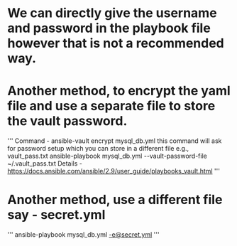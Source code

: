 # We can directly give the username and password in the playbook file however that is not a recommended way.
# Another method, to encrypt the yaml file and use a separate file to store the vault password.
'''
Command - ansible-vault encrypt mysql_db.yml
this command will ask for password setup which you can store in a different file e.g., vault_pass.txt
ansible-playbook mysql_db.yml --vault-password-file ~/.vault_pass.txt
Details - https://docs.ansible.com/ansible/2.9/user_guide/playbooks_vault.html
'''
# Another method, use a different file say - secret.yml
'''
ansible-playbook mysql_db.yml -e@secret.yml
'''